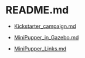 # README.md

* [Kickstarter_campaign.md](./Kickstarter_campaign.md)

* [MiniPupper_in_Gazebo.md](./MiniPupper_in_Gazebo.md)

* [MiniPupper_Links.md](./MiniPupper_Links.md)

